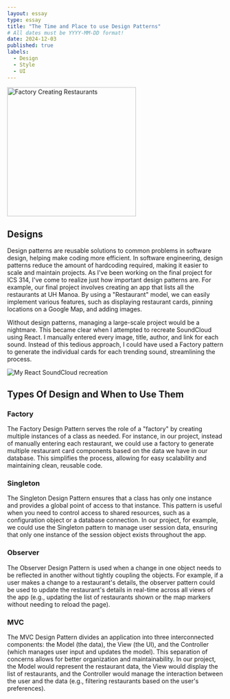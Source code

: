 ```yaml
---
layout: essay
type: essay
title: "The Time and Place to use Design Patterns"
# All dates must be YYYY-MM-DD format!
date: 2024-12-03
published: true
labels:
  - Design
  - Style
  - UI
---
```


<img width="300px" class="rounded float-start pe-4" src="Screenshot 2024-12-05 001501.png" alt="Factory Creating Restaurants">

## Designs

<p>Design patterns are reusable solutions to common problems in software design, helping make coding more efficient. In software engineering, design patterns reduce the amount of hardcoding required, making it easier to scale and maintain projects. As I've been working on the final project for ICS 314, I've come to realize just how important design patterns are. For example, our final project involves creating an app that lists all the restaurants at UH Manoa. By using a "Restaurant" model, we can easily implement various features, such as displaying restaurant cards, pinning locations on a Google Map, and adding images.</p>
<p>Without design patterns, managing a large-scale project would be a nightmare. This became clear when I attempted to recreate SoundCloud using React. I manually entered every image, title, author, and link for each sound. Instead of this tedious approach, I could have used a Factory pattern to generate the individual cards for each trending sound, streamlining the process.</p>
<img src="image.png" alt="My React SoundCloud recreation">

## Types Of Design and When to Use Them

### Factory

<p>The Factory Design Pattern serves the role of a "factory" by creating multiple instances of a class as needed. For instance, in our project, instead of manually entering each restaurant, we could use a factory to generate multiple restaurant card components based on the data we have in our database. This simplifies the process, allowing for easy scalability and maintaining clean, reusable code. </p>

### Singleton

<p>The Singleton Design Pattern ensures that a class has only one instance and provides a global point of access to that instance. This pattern is useful when you need to control access to shared resources, such as a configuration object or a database connection. In our project, for example, we could use the Singleton pattern to manage user session data, ensuring that only one instance of the session object exists throughout the app.</p>

### Observer

<p>The Observer Design Pattern is used when a change in one object needs to be reflected in another without tightly coupling the objects. For example, if a user makes a change to a restaurant's details, the observer pattern could be used to update the restaurant's details in real-time across all views of the app (e.g., updating the list of restaurants shown or the map markers without needing to reload the page).</p>

### MVC

<p>The MVC Design Pattern divides an application into three interconnected components: the Model (the data), the View (the UI), and the Controller (which manages user input and updates the model). This separation of concerns allows for better organization and maintainability. In our project, the Model would represent the restaurant data, the View would display the list of restaurants, and the Controller would manage the interaction between the user and the data (e.g., filtering restaurants based on the user's preferences).</p>


